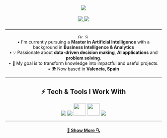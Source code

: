 <h1 align="center">
  <a href="https://git.io/typing-svg">
    <img src="https://readme-typing-svg.herokuapp.com/?lines=Hello,+There!+👋;I'm+Juan+Luis;Nice+to+meet+you;Thanks+for+the+visit!&center=true&size=30">
  </a>
</h1>

<h5 align="center">
  <a href="https://www.linkedin.com/in/juan-luis-german-saura-60020421b/" target="_blank">
    <img src="https://img.shields.io/badge/LinkedIn-0A66C2?style=for-the-badge&logo=linkedin&logoColor=white" />
  </a>
  <a href="mailto: yannisgermansaura@gmail.com" target="_blank">
    <img src="https://img.shields.io/badge/Email-D14836?style=for-the-badge&logo=gmail&logoColor=white" />
  </a>
</h5>

---

<p align="center">
   <img src="https://github.com/vlastimilvasek/country-flags/blob/master/svg/gr.svg" width="16" height="12" alt="Greece"> <img src="https://github.com/vlastimilvasek/country-flags/blob/master/svg/es.svg" width="16" height="12" alt="Spain"> </b><br>
   •  I'm currently pursuing a <b>Master in Artificial Intelligence</b> with a background in <b>Business Intelligence & Analytics</b><br>
   • 💡 Passionate about <b>data-driven decision making</b>, <b>AI applications</b> and <b>problem solving</b>. </b><br>
   • 🚀 My goal is to transform knowledge into impactful and useful projects. </b><br>
   • 🌍 Now based in <b>Valencia, Spain</b> </b><br>
</p>

---

<h2 align="center">⚡ Tech & Tools I Work With</h2>

<p align="center">
  <!-- Lenguajes -->
  <img src="https://skillicons.dev/icons?i=python,r" />
  <!-- Data & AI -->
  <img src="https://skillicons.dev/icons?i=anaconda,tensorflow,pytorch" />
  <!-- DataViz & BI -->
  <img src="https://upload.wikimedia.org/wikipedia/commons/c/cf/New_Power_BI_Logo.svg" width="40" />
  <img src="https://upload.wikimedia.org/wikipedia/commons/7/7f/Microsoft_Office_Excel_%282019–present%29.svg" width="40" />
  <!-- DevOps & Otros -->
  <img src="https://skillicons.dev/icons?i=git,github,docker,vscode" />
</p>


---

<h4 align="center">
  <a href="https://github.com/ygs1629?tab=repositories" title="Show Repositories">🔎 Show More 🔍</a>
</h4>

